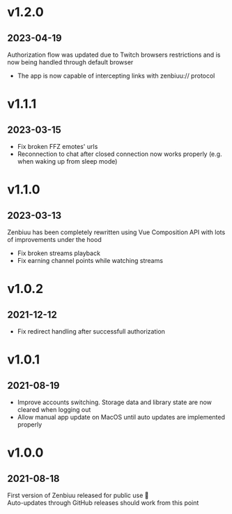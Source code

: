 # v1.2.0
## 2023-04-19

Authorization flow was updated due to Twitch browsers restrictions and is now being handled through default browser

- The app is now capable of intercepting links with zenbiuu:// protocol

# v1.1.1
## 2023-03-15

- Fix broken FFZ emotes' urls
- Reconnection to chat after closed connection now works properly (e.g. when waking up from sleep mode)

# v1.1.0
## 2023-03-13

Zenbiuu has been completely rewritten using Vue Composition API with lots of improvements under the hood

- Fix broken streams playback
- Fix earning channel points while watching streams

# v1.0.2
## 2021-12-12

- Fix redirect handling after successfull authorization

# v1.0.1
## 2021-08-19

- Improve accounts switching. Storage data and library state are now cleared when logging out
- Allow manual app update on MacOS until auto updates are implemented properly

# v1.0.0
## 2021-08-18

First version of Zenbiuu released for public use 🎉\
Auto-updates through GitHub releases should work from this point
